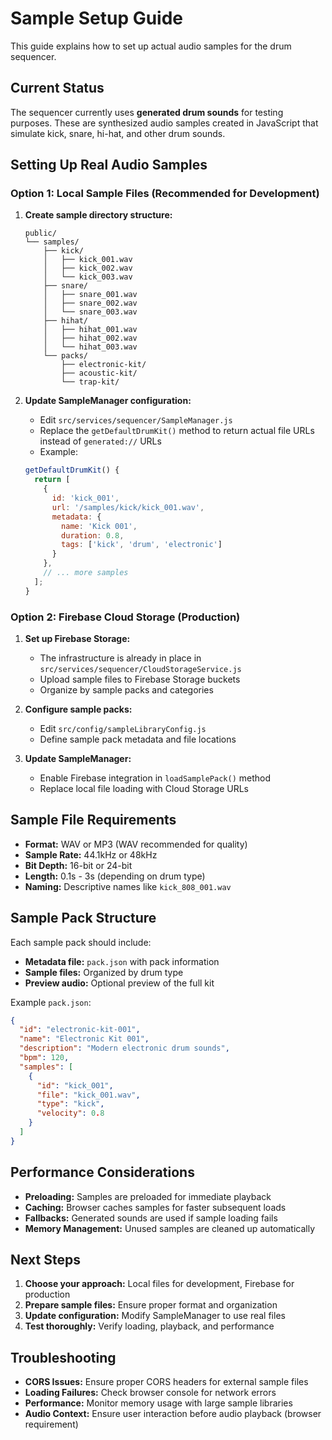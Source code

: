 # Sample Setup Guide

This guide explains how to set up actual audio samples for the drum sequencer.

## Current Status

The sequencer currently uses **generated drum sounds** for testing purposes. These are synthesized audio samples created in JavaScript that simulate kick, snare, hi-hat, and other drum sounds.

## Setting Up Real Audio Samples

### Option 1: Local Sample Files (Recommended for Development)

1. **Create sample directory structure:**
   ```
   public/
   └── samples/
       ├── kick/
       │   ├── kick_001.wav
       │   ├── kick_002.wav
       │   └── kick_003.wav
       ├── snare/
       │   ├── snare_001.wav
       │   ├── snare_002.wav
       │   └── snare_003.wav
       ├── hihat/
       │   ├── hihat_001.wav
       │   ├── hihat_002.wav
       │   └── hihat_003.wav
       └── packs/
           ├── electronic-kit/
           ├── acoustic-kit/
           └── trap-kit/
   ```

2. **Update SampleManager configuration:**
   - Edit `src/services/sequencer/SampleManager.js`
   - Replace the `getDefaultDrumKit()` method to return actual file URLs instead of `generated://` URLs
   - Example:
   ```javascript
   getDefaultDrumKit() {
     return [
       {
         id: 'kick_001',
         url: '/samples/kick/kick_001.wav',
         metadata: {
           name: 'Kick 001',
           duration: 0.8,
           tags: ['kick', 'drum', 'electronic']
         }
       },
       // ... more samples
     ];
   }
   ```

### Option 2: Firebase Cloud Storage (Production)

1. **Set up Firebase Storage:**
   - The infrastructure is already in place in `src/services/sequencer/CloudStorageService.js`
   - Upload sample files to Firebase Storage buckets
   - Organize by sample packs and categories

2. **Configure sample packs:**
   - Edit `src/config/sampleLibraryConfig.js`
   - Define sample pack metadata and file locations

3. **Update SampleManager:**
   - Enable Firebase integration in `loadSamplePack()` method
   - Replace local file loading with Cloud Storage URLs

## Sample File Requirements

- **Format:** WAV or MP3 (WAV recommended for quality)
- **Sample Rate:** 44.1kHz or 48kHz
- **Bit Depth:** 16-bit or 24-bit
- **Length:** 0.1s - 3s (depending on drum type)
- **Naming:** Descriptive names like `kick_808_001.wav`

## Sample Pack Structure

Each sample pack should include:
- **Metadata file:** `pack.json` with pack information
- **Sample files:** Organized by drum type
- **Preview audio:** Optional preview of the full kit

Example `pack.json`:
```json
{
  "id": "electronic-kit-001",
  "name": "Electronic Kit 001",
  "description": "Modern electronic drum sounds",
  "bpm": 120,
  "samples": [
    {
      "id": "kick_001",
      "file": "kick_001.wav",
      "type": "kick",
      "velocity": 0.8
    }
  ]
}
```

## Performance Considerations

- **Preloading:** Samples are preloaded for immediate playback
- **Caching:** Browser caches samples for faster subsequent loads
- **Fallbacks:** Generated sounds are used if sample loading fails
- **Memory Management:** Unused samples are cleaned up automatically

## Next Steps

1. **Choose your approach:** Local files for development, Firebase for production
2. **Prepare sample files:** Ensure proper format and organization
3. **Update configuration:** Modify SampleManager to use real files
4. **Test thoroughly:** Verify loading, playback, and performance

## Troubleshooting

- **CORS Issues:** Ensure proper CORS headers for external sample files
- **Loading Failures:** Check browser console for network errors
- **Performance:** Monitor memory usage with large sample libraries
- **Audio Context:** Ensure user interaction before audio playback (browser requirement)